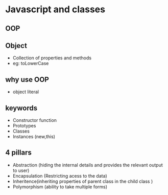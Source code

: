# Javascript and classes
## OOP
## Object
- Collection of properties and methods
- eg: toLowerCase

## why use OOP
- object literal
## keywords
- Constructor function
- Prototypes
- Classes
- Instances (new,this)

## 4 pillars
- Abstraction (hiding the internal details and provides the relevant output to user)
- Encapsulation (Restricting acess to the data)
- Inheritence(inheriting properties of parent class in the child class )
- Polymorphism (ability to take multiple forms)